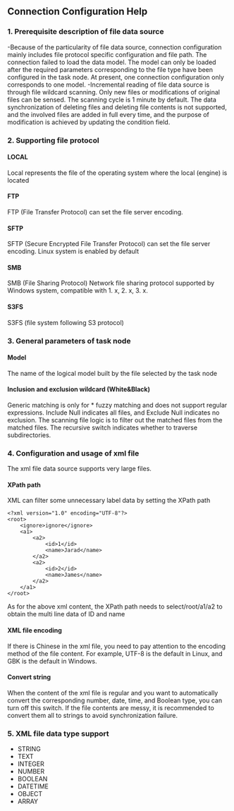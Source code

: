 ## **Connection Configuration Help**

### **1. Prerequisite description of file data source**
-Because of the particularity of file data source, connection configuration mainly includes file protocol specific configuration and file path. The connection failed to load the data model. The model can only be loaded after the required parameters corresponding to the file type have been configured in the task node. At present, one connection configuration only corresponds to one model.
-Incremental reading of file data source is through file wildcard scanning. Only new files or modifications of original files can be sensed. The scanning cycle is 1 minute by default. The data synchronization of deleting files and deleting file contents is not supported, and the involved files are added in full every time, and the purpose of modification is achieved by updating the condition field.

### **2. Supporting file protocol**
#### **LOCAL**
Local represents the file of the operating system where the local (engine) is located
#### **FTP**
FTP (File Transfer Protocol) can set the file server encoding.
#### **SFTP**
SFTP (Secure Encrypted File Transfer Protocol) can set the file server encoding. Linux system is enabled by default
#### **SMB**
SMB (File Sharing Protocol) Network file sharing protocol supported by Windows system, compatible with 1. x, 2. x, 3. x.
#### **S3FS**
S3FS (file system following S3 protocol)

### **3. General parameters of task node**
#### **Model**
The name of the logical model built by the file selected by the task node
#### **Inclusion and exclusion wildcard (White&Black)**
Generic matching is only for * fuzzy matching and does not support regular expressions. Include Null indicates all files, and Exclude Null indicates no exclusion. The scanning file logic is to filter out the matched files from the matched files. The recursive switch indicates whether to traverse subdirectories.

### **4. Configuration and usage of xml file**
The xml file data source supports very large files.
#### **XPath path**
XML can filter some unnecessary label data by setting the XPath path
```
<?xml version="1.0" encoding="UTF-8"?>
<root>
    <ignore>ignore</ignore>
    <a1>
        <a2>
            <id>1</id>
            <name>Jarad</name>
        </a2>
        <a2>
            <id>2</id>
            <name>James</name>
        </a2>
    </a1>
</root>
```
As for the above xml content, the XPath path needs to select/root/a1/a2 to obtain the multi line data of ID and name
#### **XML file encoding**
If there is Chinese in the xml file, you need to pay attention to the encoding method of the file content. For example, UTF-8 is the default in Linux, and GBK is the default in Windows.
#### **Convert string**
When the content of the xml file is regular and you want to automatically convert the corresponding number, date, time, and Boolean type, you can turn off this switch. If the file contents are messy, it is recommended to convert them all to strings to avoid synchronization failure.

### **5. XML file data type support**
- STRING
- TEXT
- INTEGER
- NUMBER
- BOOLEAN
- DATETIME
- OBJECT
- ARRAY
